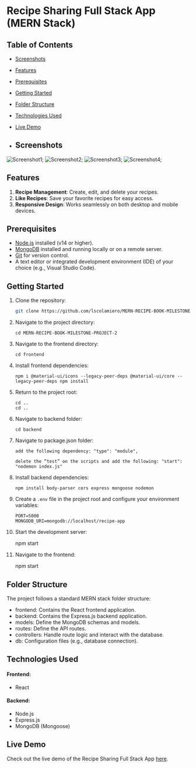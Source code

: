 # Recipe Sharing Full Stack App (MERN Stack)

## Table of Contents

- [Screenshots](#screenshots)
- [Features](#features)
- [Prerequisites](#prerequisites)
- [Getting Started](#getting-started)
- [Folder Structure](#folder-structure)
- [Technologies Used](#technologies-used)
- [Live Demo](#live-demo)

- ## Screenshots
 
 ![Screenshot1](./frontend/src/images/homepage.png);
 ![Screenshot2](./frontend/src/images/createrecipe.png);
 ![Screenshot3](./frontend/src/images/editreceipe.png);
 ![Screenshot4](./frontend/src/images/delete.png); 

## Features

1. **Recipe Management**: Create, edit, and delete your recipes.
2. **Like Recipes**: Save your favorite recipes for easy access.
3. **Responsive Design**: Works seamlessly on both desktop and mobile devices.

## Prerequisites

- [Node.js](https://nodejs.org/) installed (v14 or higher).
- [MongoDB](https://www.mongodb.com/) installed and running locally or on a remote server.
- [Git](https://git-scm.com/) for version control.
- A text editor or integrated development environment (IDE) of your choice (e.g., Visual Studio Code).

## Getting Started

1. Clone the repository:

   ```bash
   git clone https://github.com/lscolamiero/MERN-RECIPE-BOOK-MILESTONE-PROJECT-2.git

2. Navigate to the project directory:

       cd MERN-RECIPE-BOOK-MILESTONE-PROJECT-2

3. Navigate to the frontend directory:
     
       cd frontend

4. Install frontend dependencies:

       npm i @material-ui/icons --legacy-peer-deps @material-ui/core --legacy-peer-deps npm install

5. Return to the project root:

       cd ..
       cd ..

6. Navigate to backend folder:

       cd backend

7. Navigate to package.json folder:

       add the following dependency: "type": "module",

       delete the “test” on the scripts and add the following: "start": "nodemon index.js"

8. Install backend dependencies:    

       npm install body-parser cors express mongoose nodemon

9. Create a `.env` file in the project root and configure your environment variables:
   
       PORT=5000
       MONGODB_URI=mongodb://localhost/recipe-app

10. Start the development server:

       npm start

11. Navigate to the frontend: 

       npm start
       


## Folder Structure
The project follows a standard MERN stack folder structure:

- frontend: Contains the React frontend application.
- backend: Contains the Express.js backend application.
- models: Define the MongoDB schemas and models.
- routes: Define the API routes.
- controllers: Handle route logic and interact with the database.
- db: Configuration files (e.g., database connection).

## Technologies Used

#### Frontend:

- React

#### Backend:

- Node.js
- Express.js
- MongoDB (Mongoose)


 ## Live Demo 

 Check out the live demo of the Recipe Sharing Full Stack App [here](https://recipe-book-fe.netlify.app/).


